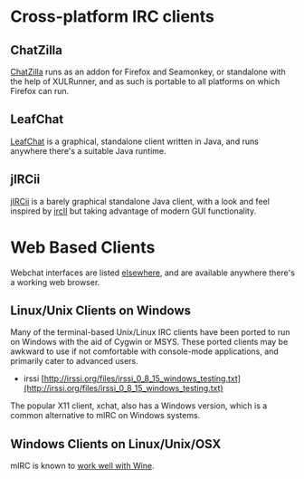 # Cross-platform IRC clients

## ChatZilla

[ChatZilla](/irchelp/clients/cross/chatzilla.html) runs as an addon for
Firefox and Seamonkey, or standalone with the help of XULRunner, and as such
is portable to all platforms on which Firefox can run. 

## LeafChat

[LeafChat](/irchelp/clients/cross/leafchat.html) is a graphical, standalone
client written in Java, and runs anywhere there's a suitable Java runtime.

## jIRCii

[jIRCii](/irchelp/clients/cross/jircii.html) is a barely graphical standalone Java
client, with a look and feel inspired by [ircII](/irchelp/clients/unix/ircii/) but taking advantage of
modern GUI functionality.


# Web Based Clients

Webchat interfaces are listed [elsewhere](/irchelp/clients/webclients.html),
and are available anywhere there's a working web browser.

## Linux/Unix Clients on Windows

Many of the terminal-based Unix/Linux IRC clients have been ported to run on
Windows with the aid of Cygwin or MSYS. These ported clients may be awkward to use
if not comfortable with console-mode applications, and primarily cater to
advanced users.

* irssi [http://irssi.org/files/irssi_0_8_15_windows_testing.txt](http://irssi.org/files/irssi_0_8_15_windows_testing.txt)

The popular X11 client, xchat, also has a Windows version, which is a common
alternative to mIRC on Windows systems.

## Windows Clients on Linux/Unix/OSX

mIRC is known to [work well with Wine](http://appdb.winehq.org/objectManager.php?sClass=application&iId=77).
